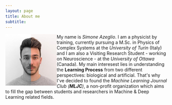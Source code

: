 ```yaml
---
layout: page
title: About me
subtitle: 
---
```


<img src="assets/img/Me.jpg" style="float: left;" width="160" height="160" > 

My name is *Simone Azeglio*. I am a physicist by training, currently pursuing a M.Sc. in Physics of Complex Systems at the *University of Turin* (Italy) and I am also a Visiting Research Student - working on Neuroscience - at the *University of Ottawa* (Canada). My main interesest lies in understanding the **Learning Process** from two different perspectives: biological and artificial. That's why I've decided to found the *Machine Learning Journal Club (**MLJC**)*, a non-profit organization which aims to fill the gap between students and researchers in Machine & Deep Learning related fields. 

